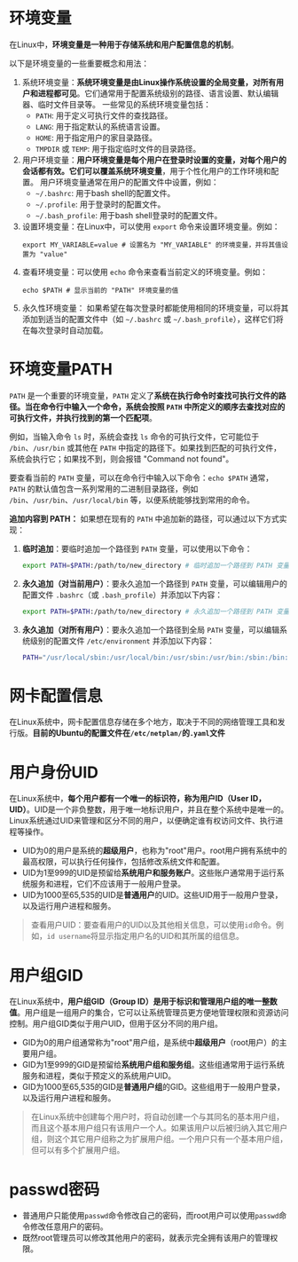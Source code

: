# 环境变量

在Linux中，**环境变量是一种用于存储系统和用户配置信息的机制**。

以下是环境变量的一些重要概念和用法：
  1. 系统环境变量：**系统环境变量是由Linux操作系统设置的全局变量，对所有用户和进程都可见**。它们通常用于配置系统级别的路径、语言设置、默认编辑器、临时文件目录等。
     一些常见的系统环境变量包括：
     - `PATH`: 用于定义可执行文件的查找路径。
     - `LANG`: 用于指定默认的系统语言设置。
     - `HOME`: 用于指定用户的家目录路径。
     - `TMPDIR` 或 `TEMP`: 用于指定临时文件的目录路径。
  2. 用户环境变量：**用户环境变量是每个用户在登录时设置的变量，对每个用户的会话都有效。它们可以覆盖系统环境变量**，用于个性化用户的工作环境和配置。
     用户环境变量通常在用户的配置文件中设置，例如：
     - `~/.bashrc`: 用于bash shell的配置文件。
     - `~/.profile`: 用于登录时的配置文件。
     - `~/.bash_profile`: 用于bash shell登录时的配置文件。
  3. 设置环境变量：在Linux中，可以使用 `export` 命令来设置环境变量。例如：
     ```
     export MY_VARIABLE=value # 设置名为 "MY_VARIABLE" 的环境变量，并将其值设置为 "value"
     ```
  4. 查看环境变量：可以使用 `echo` 命令来查看当前定义的环境变量。例如：
     ```
     echo $PATH # 显示当前的 "PATH" 环境变量的值
     ```
  5. 永久性环境变量：
     如果希望在每次登录时都能使用相同的环境变量，可以将其添加到适当的配置文件中（如 `~/.bashrc` 或 `~/.bash_profile`），这样它们将在每次登录时自动加载。

# 环境变量PATH

`PATH` 是一个重要的环境变量，`PATH` 定义了**系统在执行命令时查找可执行文件的路径。当在命令行中输入一个命令，系统会按照 `PATH` 中所定义的顺序去查找对应的可执行文件，并执行找到的第一个匹配项**。

例如，当输入命令 `ls` 时，系统会查找 `ls` 命令的可执行文件，它可能位于 `/bin`、`/usr/bin` 或其他在 `PATH` 中指定的路径下。如果找到匹配的可执行文件，系统会执行它；如果找不到，则会报错 "Command not found"。

要查看当前的 `PATH` 变量，可以在命令行中输入以下命令：`echo $PATH`
通常，`PATH` 的默认值包含一系列常用的二进制目录路径，例如 `/bin`、`/usr/bin`、`/usr/local/bin` 等，以便系统能够找到常用的命令。

**追加内容到 PATH：**
如果想在现有的 `PATH` 中追加新的路径，可以通过以下方式实现：
  1. **临时追加**：要临时追加一个路径到 `PATH` 变量，可以使用以下命令：
     ```bash
     export PATH=$PATH:/path/to/new_directory # 临时追加一个路径到 PATH 变量，只在当前终端会话中有效
     ```
  2. **永久追加（对当前用户）**：要永久追加一个路径到 `PATH` 变量，可以编辑用户的配置文件 `.bashrc`（或 `.bash_profile`）并添加以下内容：
     ```bash
     export PATH=$PATH:/path/to/new_directory # 永久追加一个路径到 PATH 变量，只对当前用户有效
     ```
  3. **永久追加（对所有用户）**：要永久追加一个路径到全局 `PATH` 变量，可以编辑系统级别的配置文件 `/etc/environment` 并添加以下内容：
     ```bash
     PATH="/usr/local/sbin:/usr/local/bin:/usr/sbin:/usr/bin:/sbin:/bin:/path/to/new_directory" # 永久追加一个路径到 PATH 变量，对所有用户有效
     ```

# 网卡配置信息
在Linux系统中，网卡配置信息存储在多个地方，取决于不同的网络管理工具和发行版。**目前的Ubuntu的配置文件在`/etc/netplan/`的`.yaml`文件**

# 用户身份UID
在Linux系统中，**每个用户都有一个唯一的标识符，称为用户ID（User ID，UID）**。UID是一个非负整数，用于唯一地标识用户，并且在整个系统中是唯一的。Linux系统通过UID来管理和区分不同的用户，以便确定谁有权访问文件、执行进程等操作。
- UID为0的用户是系统的**超级用户**，也称为"root"用户。root用户拥有系统中的最高权限，可以执行任何操作，包括修改系统文件和配置。
- UID为1至999的UID是预留给**系统用户和服务账户**。这些账户通常用于运行系统服务和进程，它们不应该用于一般用户登录。
- UID为1000至65,535的UID是**普通用户**的UID。这些UID用于一般用户登录，以及运行用户进程和服务。

> 查看用户UID：要查看用户的UID以及其他相关信息，可以使用`id`命令。例如，`id username`将显示指定用户名的UID和其所属的组信息。

# 用户组GID
在Linux系统中，**用户组GID（Group ID）是用于标识和管理用户组的唯一整数值**。用户组是一组用户的集合，它可以让系统管理员更方便地管理权限和资源访问控制。用户组GID类似于用户UID，但用于区分不同的用户组。
- GID为0的用户组通常称为"root"用户组，是系统中**超级用户**（root用户）的主要用户组。
- GID为1至999的GID是预留给**系统用户组和服务组**。这些组通常用于运行系统服务和进程，类似于预定义的系统用户UID。
- GID为1000至65,535的GID是**普通用户组**的GID。这些组用于一般用户登录，以及运行用户进程和服务。

> 在Linux系统中创建每个用户时，将自动创建一个与其同名的基本用户组，而且这个基本用户组只有该用户一个人。如果该用户以后被归纳入其它用户组，则这个其它用户组称之为扩展用户组。一个用户只有一个基本用户组，但可以有多个扩展用户组。

# passwd密码
- 普通用户只能使用`passwd`命令修改自己的密码，而root用户可以使用`passwd`命令修改任意用户的密码。
- 既然root管理员可以修改其他用户的密码，就表示完全拥有该用户的管理权限。
